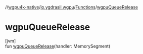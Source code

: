 //[wgpu4k-native](../../../index.md)/[io.ygdrasil.wgpu](../index.md)/[Functions](index.md)/[wgpuQueueRelease](wgpu-queue-release.md)

# wgpuQueueRelease

[jvm]\
fun [wgpuQueueRelease](wgpu-queue-release.md)(handler: MemorySegment)
